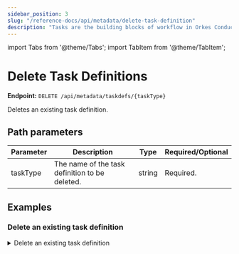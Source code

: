 ```yaml
---
sidebar_position: 3
slug: "/reference-docs/api/metadata/delete-task-definition"
description: "Tasks are the building blocks of workflow in Orkes Conductor. This API is used to delete task definitions in Orkes Conductor."
---
```


import Tabs from '@theme/Tabs';
import TabItem from '@theme/TabItem';

# Delete Task Definitions

**Endpoint:** `DELETE /api/metadata/taskdefs/{taskType}`

Deletes an existing task definition.

## Path parameters

| Parameter  | Description | Type | Required/Optional |
| ---------- | ----------- | ---- | ----------------- |
| taskType | The name of the task definition to be deleted. | string | Required. | 

## Examples

### Delete an existing task definition

<details><summary>Delete an existing task definition</summary>

**Request**

```bash
curl -X 'DELETE' \
  'https://<YOUR-CLUSTER>/api/metadata/taskdefs/sample-api-test' \
  -H 'accept: */*' \
  -H 'X-Authorization: <TOKEN>'
```
**Response**

Returns 200 OK, indicating that the task definition has been deleted successfully.
</details>